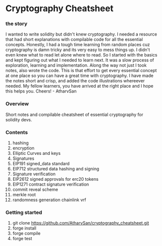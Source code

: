 # Cryptography Cheatsheet

### the story
I wanted to write solidity but didn't knew cryptography. I needed a resource that had short explanations with compilable code for all the essential concepts. Honestly, I had a tough time learning from random places cuz cryptography is damn tricky and its very easy to mess things up. I didn't even knew what to read let alone where to read. So I started with the basics and kept figuring out what I needed to learn next. It was a slow process of exploration, learning and implementation. Along the way not just I took notes, also wrote the code. This is that effort to get every essential concept at one place so you can have a great time with cryptography. I have made the notes short and crisp, and added the code illustrations whereever needed. My fellow learners, you have arrived at the right place and I hope this helps you. Cheers!     - AtharvSan

### Overview
Short notes and compilable cheatsheet of essential cryptography for solidity devs.

### Contents
1. hashing
2. encryption
3. Elliptic Curves and keys
4. Signatures
5. EIP191 signed_data standard
6. EIP712 structured data hashing and signing
7. Signature verification
8. EIP2612 signed approvals for erc20 tokens
9. EIP1271 contract signature verification
10. commit reveal scheme
11. merkle root
12. randomness generation chainlink vrf

### Getting started
1. git clone https://github.com/AtharvSan/cryptography_cheatsheet.git
2. forge install
3. forge compile
4. forge test